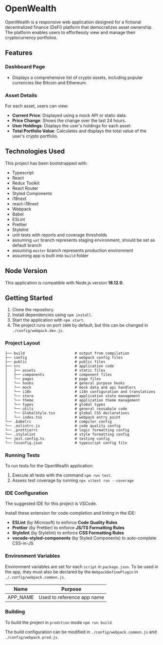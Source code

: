 # OpenWealth

OpenWealth is a responsive web application designed for a fictional decentralized finance (DeFi) platform that democratizes asset ownership. The platform enables users to effortlessly view and manage their cryptocurrency portfolios.

## Features

### Dashboard Page

- Displays a comprehensive list of crypto assets, including popular currencies like Bitcoin and Ethereum.

### Asset Details

For each asset, users can view:

- **Current Price**: Displayed using a mock API or static data.
- **Price Change**: Shows the change over the last 24 hours.
- **User Holdings**: Displays the user's holdings for each asset.
- **Total Portfolio Value**: Calculates and displays the total value of the user's crypto portfolio.

## Technologies Used

This project has been bootstrapped with:

- Typescript
- React
- Redux Toolkit
- React Router
- Styled Components
- i18next
- react-i18next
- Webpack
- Babel
- ESLint
- Prettier
- Stylelint
- unit tests with reports and coverage thresholds
- assuming `uat` branch represents staging environment, should be set as default branch
- assuming `master` branch represents production environment
- assuming app is built into `build` folder

## Node Version

This application is compatible with Node.js version **18.12.0**.

## Getting Started

1. Clone the repository.
2. Install dependencies using `npm install`.
3. Start the application with `npm start`.
4. The project runs on port `3000` by default, but this can be changed in `./config/webpack.dev.js`.

### Project Layout

```
├── build                       # output from compilation
├── config                      # webpack config files
├── public                      # public files
├── src                         # application code
│   ├── assets                  # static files
│   ├── components              # component files
│   └── pages                   # page files
│   └── hooks                   # general purpose hooks
│   └── mock                    # mock data and api handlers
│   └── i18n                    # i18n configuration and translations
│   └── store                   # application state management
│   └── theme                   # application theme management
│   └── types                   # global types
│   └── utils                   # general reusabale code
│   └── GlobalStyle.tsx         # global CSS declarations
│   └── index.tsx               # webpack entry point
└── .babelrc                    # compiler config
└── .eslintrc.js                # code quality config
└── .prettierrc                 # logic formatting config
└── .stylelint                  # style formatting config
└── jest.config.ts              # testing config
└── tsconfig.json               # typescript config file

```

### Running Tests

To run tests for the OpenWealth application:

1. Execute all tests with the command `npm run test`.
2. Assess test coverage by running `npx vitest run --coverage`

### IDE Configuration

The suggested IDE for this project is VSCode.

Install these extension for code-completion and linting in the IDE:

- **ESLint** (by Microsoft) to enforce **Code Quality Rules**
- **Prettier** (by Prettier) to enforce **JS/TS Formatting Rules**
- **Stylelint** (by Stylelint) to enforce **CSS Formatting Rules**
- **vscode-styled-components** (by Styled Components) to auto-complete CSS-in-JS

### Environment Variables

Environment variables are set for each `script` in `package.json`. To be used in the app, they must also be declared by the `WebpackDefinePlugin` in `./.config/webpack.common.js`.

| Name     | Purpose                    |
| -------- | -------------------------- |
| APP_NAME | Used to reference app name |

### Building

To build the project in `prodction` mode `npm run build`.

The build configuration can be modified in `./config/webpack.common.js` and `./config/webpack.prod.js`.
